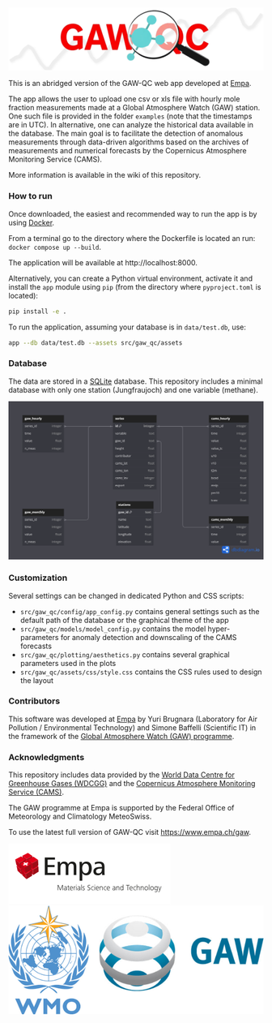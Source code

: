 ![](https://github.com/ybrugnara/gaw-qc/blob/main/src/gaw_qc/assets/logos/gaw-qc_logo.png)

This is an abridged version of the GAW-QC web app developed at [Empa](https://www.empa.ch/gaw).

The app allows the user to upload one csv or xls file with hourly mole fraction measurements made at a Global Atmosphere Watch (GAW) station. One such file is provided in the folder `examples` (note that the timestamps are in UTC). In alternative, one can analyze the historical data available in the database. The main goal is to facilitate the detection of anomalous measurements through data-driven algorithms based on the archives of measurements and numerical forecasts by the Copernicus Atmosphere Monitoring Service (CAMS).

More information is available in the wiki of this repository.

### How to run
Once downloaded, the easiest and recommended way to run the app is by using [Docker](https://www.docker.com).

From a terminal go to the directory where the Dockerfile is located an run:
`docker compose up --build`.

The application will be available at http://localhost:8000.

Alternatively, you can create a Python virtual environment, activate it and install the `app` module using `pip` (from the directory where `pyproject.toml` is located):

```bash
pip install -e .
```

To run the application, assuming your database is in `data/test.db`, use:

```bash
app --db data/test.db --assets src/gaw_qc/assets
```

### Database
The data are stored in a [SQLite](https://www.sqlite.org/) database. This repository includes a minimal database with only one station (Jungfraujoch) and one variable (methane).

![](https://github.com/ybrugnara/gaw-qc/blob/main/src/gaw_qc/assets/images/gaw_db.png)

### Customization
Several settings can be changed in dedicated Python and CSS scripts:

- `src/gaw_qc/config/app_config.py` contains general settings such as the default path of the database or the graphical theme of the app
- `src/gaw_qc/models/model_config.py` contains the model hyper-parameters for anomaly detection and downscaling of the CAMS forecasts
- `src/gaw_qc/plotting/aesthetics.py` contains several graphical parameters used in the plots
- `src/gaw_qc/assets/css/style.css` contains the CSS rules used to design the layout

### Contributors
This software was developed at [Empa](https://www.empa.ch) by Yuri Brugnara (Laboratory for Air Pollution / Environmental Technology) and Simone Baffelli (Scientific IT) in the framework of the [Global Atmosphere Watch (GAW) programme](https://www.empa.ch/gaw).

### Acknowledgments
This repository includes data provided by the [World Data Centre for Greenhouse Gases (WDCGG)](https://gaw.kishou.go.jp) and the [Copernicus Atmosphere Monitoring Service (CAMS)](https://atmosphere.copernicus.eu/).

The GAW programme at Empa is supported by the Federal Office of Meteorology and Climatology MeteoSwiss.

To use the latest full version of GAW-QC visit https://www.empa.ch/gaw.

![](https://github.com/ybrugnara/gaw-qc/blob/main/src/gaw_qc/assets/logos/Logo_Empa.png)
![](https://github.com/ybrugnara/gaw-qc/blob/main/src/gaw_qc/assets/logos/wmo-gaw.png)

